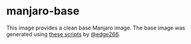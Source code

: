 # manjaro-base

This image provides a clean base Manjaro image. The base image was generated using [these scripts](https://github.com/edge226/docker/commit/396ae0ed3d8b9c768c141433c08095c94802f1f3) by [@edge266](https://github.com/edge226).
